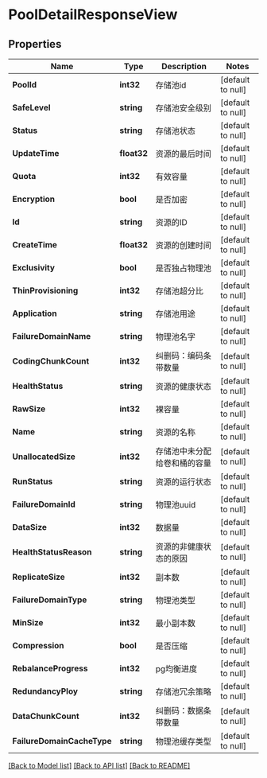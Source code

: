# PoolDetailResponseView

## Properties
Name | Type | Description | Notes
------------ | ------------- | ------------- | -------------
**PoolId** | **int32** | 存储池id | [default to null]
**SafeLevel** | **string** | 存储池安全级别 | [default to null]
**Status** | **string** | 存储池状态 | [default to null]
**UpdateTime** | **float32** | 资源的最后时间 | [default to null]
**Quota** | **int32** | 有效容量 | [default to null]
**Encryption** | **bool** | 是否加密 | [default to null]
**Id** | **string** | 资源的ID | [default to null]
**CreateTime** | **float32** | 资源的创建时间 | [default to null]
**Exclusivity** | **bool** | 是否独占物理池 | [default to null]
**ThinProvisioning** | **int32** | 存储池超分比 | [default to null]
**Application** | **string** | 存储池用途 | [default to null]
**FailureDomainName** | **string** | 物理池名字 | [default to null]
**CodingChunkCount** | **int32** | 纠删码：编码条带数量 | [default to null]
**HealthStatus** | **string** | 资源的健康状态 | [default to null]
**RawSize** | **int32** | 裸容量 | [default to null]
**Name** | **string** | 资源的名称 | [default to null]
**UnallocatedSize** | **int32** | 存储池中未分配给卷和桶的容量 | [default to null]
**RunStatus** | **string** | 资源的运行状态 | [default to null]
**FailureDomainId** | **string** | 物理池uuid | [default to null]
**DataSize** | **int32** | 数据量 | [default to null]
**HealthStatusReason** | **string** | 资源的非健康状态的原因 | [default to null]
**ReplicateSize** | **int32** | 副本数 | [default to null]
**FailureDomainType** | **string** | 物理池类型 | [default to null]
**MinSize** | **int32** | 最小副本数 | [default to null]
**Compression** | **bool** | 是否压缩 | [default to null]
**RebalanceProgress** | **int32** | pg均衡进度 | [default to null]
**RedundancyPloy** | **string** | 存储池冗余策略 | [default to null]
**DataChunkCount** | **int32** | 纠删码：数据条带数量 | [default to null]
**FailureDomainCacheType** | **string** | 物理池缓存类型 | [default to null]

[[Back to Model list]](../README.md#documentation-for-models) [[Back to API list]](../README.md#documentation-for-api-endpoints) [[Back to README]](../README.md)


